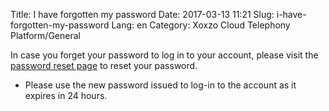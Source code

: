 Title: I have forgotten my password
Date: 2017-03-13 11:21
Slug: i-have-forgotten-my-password
Lang: en
Category: Xoxzo Cloud Telephony Platform/General

In case you forget your password to log in to your account, please visit the [password reset page](https://www.xoxzo.com/en/accounts/password/reset/) to reset your password.

* Please use the new password issued to log-in to the account as it expires in 24 hours.
